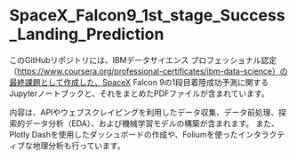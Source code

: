 # SpaceX_Falcon9_1st_stage_Success_Landing_Prediction

このGitHubリポジトリには、IBMデータサイエンス プロフェッショナル認定（https://www.coursera.org/professional-certificates/ibm-data-science）の最終課題として作成した、SpaceX Falcon 9の1段目着陸成功予測に関するJupyterノートブックと、それをまとめたPDFファイルが含まれています。

内容は、APIやウェブスクレイピングを利用したデータ収集、データ前処理、探索的データ分析（EDA）、および機械学習モデルの構築が含まれます。
また、Plotly Dashを使用したダッシュボードの作成や、Foliumを使ったインタラクティブな地理分析も行っています。
